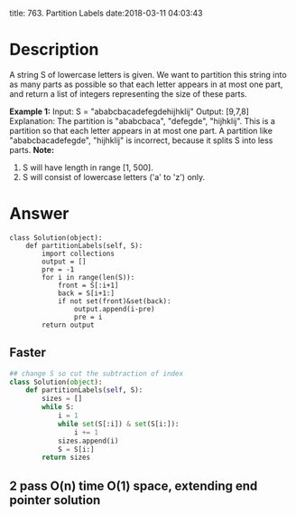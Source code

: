 title: 763. Partition Labels
date:2018-03-11 04:03:43

# Description
A string S of lowercase letters is given. We want to partition this string into as many parts as possible so that each letter appears in at most one part, and return a list of integers representing the size of these parts.

**Example 1:**
Input: S = "ababcbacadefegdehijhklij"
Output: [9,7,8]
Explanation:
The partition is "ababcbaca", "defegde", "hijhklij".
This is a partition so that each letter appears in at most one part.
A partition like "ababcbacadefegde", "hijhklij" is incorrect, because it splits S into less parts.
**Note:**
1. S will have length in range [1, 500].
2. S will consist of lowercase letters ('a' to 'z') only.

# Answer
```python3
class Solution(object):
    def partitionLabels(self, S):
        import collections
        output = []
        pre = -1
        for i in range(len(S)):
            front = S[:i+1]
            back = S[i+1:]
            if not set(front)&set(back):
                output.append(i-pre)
                pre = i
        return output
```

## Faster
```python
## change S so cut the subtraction of index
class Solution(object):
    def partitionLabels(self, S):
        sizes = []
        while S:
            i = 1
            while set(S[:i]) & set(S[i:]):
                i += 1
            sizes.append(i)
            S = S[i:]
        return sizes
```

## 2 pass O(n) time O(1) space, extending end pointer solution
```python

```